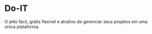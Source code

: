 # Do-IT
O jeito fácil, grátis flexível e atrativo de gerenciar seus projetos em uma única plataforma.
